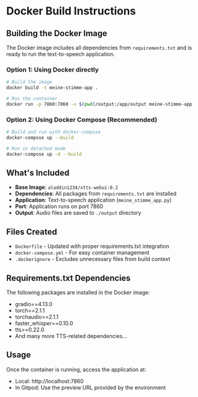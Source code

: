 # Docker Build Instructions

## Building the Docker Image

The Docker image includes all dependencies from `requirements.txt` and is ready to run the text-to-speech application.

### Option 1: Using Docker directly

```bash
# Build the image
docker build -t meine-stimme-app .

# Run the container
docker run -p 7860:7860 -v $(pwd)/output:/app/output meine-stimme-app
```

### Option 2: Using Docker Compose (Recommended)

```bash
# Build and run with docker-compose
docker-compose up --build

# Run in detached mode
docker-compose up -d --build
```

## What's Included

- **Base Image**: `aladdin1234/xtts-webui:0.2`
- **Dependencies**: All packages from `requirements.txt` are installed
- **Application**: Text-to-speech application (`meine_stimme_app.py`)
- **Port**: Application runs on port 7860
- **Output**: Audio files are saved to `./output` directory

## Files Created

- `Dockerfile` - Updated with proper requirements.txt integration
- `docker-compose.yml` - For easy container management
- `.dockerignore` - Excludes unnecessary files from build context

## Requirements.txt Dependencies

The following packages are installed in the Docker image:
- gradio==4.13.0
- torch==2.1.1
- torchaudio==2.1.1
- faster_whisper==0.10.0
- tts>=0.22.0
- And many more TTS-related dependencies...

## Usage

Once the container is running, access the application at:
- Local: http://localhost:7860
- In Gitpod: Use the preview URL provided by the environment
